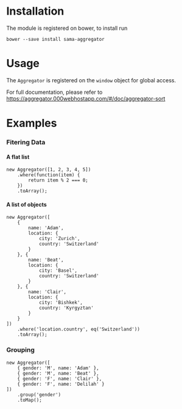 Installation
============

The module is registered on bower, to install run
```
bower --save install sama-aggregator
```

Usage
=====

The `Aggregator` is registered on the `window` object for global access.

For full documentation, please refer to https://aggregator.000webhostapp.com/#/doc/aggregator-sort

Examples
========

### Fitering Data

#### A flat list
```
new Aggregator([1, 2, 3, 4, 5])
    .where(function(item) {
        return item % 2 === 0;
    })
    .toArray();
```

#### A list of objects
```
new Aggregator([
    {
        name: 'Adam',
        location: {
            city: 'Zurich',
            country: 'Switzerland'
        }
    }, {
        name: 'Beat',
        location: {
            city: 'Basel',
            country: 'Switzerland'
        }
    }, {
        name: 'Clair',
        location: {
            city: 'Bishkek',
            country: 'Kyrgyztan'
        }
    }
])
    .where('location.country', eq('Switzerland'))
    .toArray();
```

### Grouping

```
new Aggregator([
    { gender: 'M', name: 'Adam' },
    { gender: 'M', name: 'Beat' },
    { gender: 'F', name: 'Clair' },
    { gender: 'F', name: 'Delilah' }
])
    .group('gender')
    .toMap();
```
